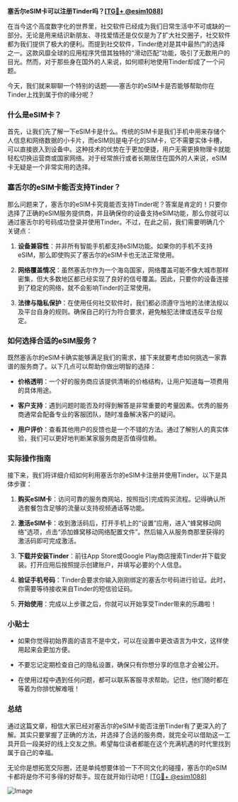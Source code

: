 **塞舌尔eSIM卡可以注册Tinder吗？[[TG💪+ @esim1088](https://t.me/s/esim1088)]**

在当今这个高度数字化的世界里，社交软件已经成为我们日常生活中不可或缺的一部分。无论是用来结识新朋友、寻找爱情还是仅仅是为了扩大社交圈子，社交软件都为我们提供了极大的便利。而提到社交软件，Tinder绝对是其中最热门的选择之一。这款风靡全球的应用程序凭借其独特的“滑动匹配”功能，吸引了无数用户的目光。然而，对于那些身在国外的人来说，如何顺利地使用Tinder却成了一个问题。

今天，我们就来聊聊一个特别的话题——塞舌尔的eSIM卡是否能够帮助你在Tinder上找到属于你的缘分呢？

### 什么是eSIM卡？

首先，让我们先了解一下eSIM卡是什么。传统的SIM卡是我们手机中用来存储个人信息和网络数据的小卡片，而eSIM则是电子化的SIM卡，它不需要实体卡槽，可以直接嵌入到设备中。这种技术的优势在于更加便捷，用户无需更换物理卡就能轻松切换运营商或国家网络。对于经常旅行或者长期居住在国外的人来说，eSIM卡无疑是一个非常实用的选择。

### 塞舌尔的eSIM卡能否支持Tinder？

那么问题来了，塞舌尔的eSIM卡究竟能否支持Tinder呢？答案是肯定的！只要你选择了正确的eSIM服务提供商，并且确保你的设备支持eSIM功能，那么你就可以通过塞舌尔的号码成功登录并使用Tinder。不过，在此之前，我们需要明确几个关键点：

1. **设备兼容性**：并非所有智能手机都支持eSIM功能。如果你的手机不支持eSIM，那么即使购买了塞舌尔的eSIM卡也无法正常使用。
   
2. **网络覆盖情况**：虽然塞舌尔作为一个海岛国家，网络覆盖可能不像大城市那样密集，但大多数地区都已经实现了良好的信号覆盖。因此，只要你的设备连接到了稳定的网络，就不会影响Tinder的正常使用。

3. **法律与隐私保护**：在使用任何社交软件时，我们都必须遵守当地的法律法规以及平台自身的规则。确保自己的行为符合要求，避免触犯法律或违反平台规定。

### 如何选择合适的eSIM服务？

既然塞舌尔的eSIM卡确实能够满足我们的需求，接下来就要考虑如何挑选一家靠谱的服务商了。以下几点可以帮助你做出明智的选择：

- **价格透明**：一个好的服务商应该提供清晰的价格结构，让用户知道每一项费用的具体用途。
  
- **客户支持**：遇到问题时能否及时得到解答是非常重要的考量因素。优秀的服务商通常会配备专业的客服团队，随时准备解决客户的疑问。

- **用户评价**：查看其他用户的反馈也是一个不错的方法。通过了解别人的真实体验，我们可以更好地判断某家服务商是否值得信赖。

### 实际操作指南

接下来，我们将详细介绍如何利用塞舌尔的eSIM卡注册并使用Tinder。以下是具体步骤：

1. **购买eSIM卡**：访问可靠的服务商网站，按照指引完成购买流程。记得确认所选套餐包含足够的流量以支持视频通话等功能。

2. **激活eSIM卡**：收到激活码后，打开手机上的“设置”应用，进入“蜂窝移动网络”选项，点击“添加蜂窝移动网络配置文件”。然后输入从服务商那里获得的激活码即可完成激活。

3. **下载并安装Tinder**：前往App Store或Google Play商店搜索Tinder并下载安装。打开应用后按照提示创建账户，并填写必要的个人信息。

4. **验证手机号码**：Tinder会要求你输入刚刚绑定的塞舌尔号码进行验证。此时，你需要等待接收来自Tinder的短信验证码。

5. **开始使用**：完成以上步骤之后，你就可以开始享受Tinder带来的乐趣啦！

### 小贴士

- 如果你觉得初始界面的语言不是中文，可以在设置中更改语言为中文，这样使用起来会更加方便。
  
- 不要忘记定期检查自己的隐私设置，确保只有你想分享的信息才会被公开。

- 在使用过程中遇到任何问题，都可以联系客服寻求帮助。记住，他们随时都在等着为你排忧解难哦！

### 总结

通过这篇文章，相信大家已经对塞舌尔的eSIM卡能否注册Tinder有了更深入的了解。其实只要掌握了正确的方法，并选择了合适的服务商，就完全可以借助这一工具开启一段美好的线上交友之旅。希望每位读者都能在这个充满机遇的时代里找到属于自己的幸福。

无论你是想拓宽交际圈，还是单纯想要体验一下不同文化的碰撞，塞舌尔的eSIM卡都将是你不可多得的好帮手。现在就开始行动吧！[[TG💪+ @esim1088](https://t.me/s/esim1088)]

![Image](https://i.postimg.cc/4NQfJmqS/Snipaste-2025-05-13-00-14-12.png)